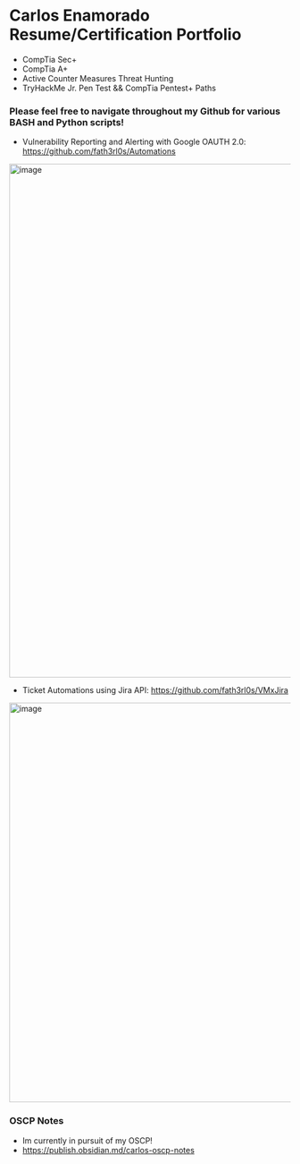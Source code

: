 # Carlos Enamorado Resume/Certification Portfolio
- CompTia Sec+ 
- CompTia A+
- Active Counter Measures Threat Hunting
- TryHackMe Jr. Pen Test && CompTia Pentest+ Paths

### Please feel free to navigate throughout my Github for various BASH and Python scripts!
- Vulnerability Reporting and Alerting with Google OAUTH 2.0: https://github.com/fath3rl0s/Automations
<img width="918" alt="image" src="https://github.com/user-attachments/assets/b69d5b67-c504-4e04-92d9-0693b015f15d">

- Ticket Automations using Jira API: https://github.com/fath3rl0s/VMxJira

<img width="714" alt="image" src="https://github.com/user-attachments/assets/08474ef1-ac39-4dc4-8159-a22e8ec78fc5">

### OSCP Notes
- Im currently in pursuit of my OSCP!
- https://publish.obsidian.md/carlos-oscp-notes

